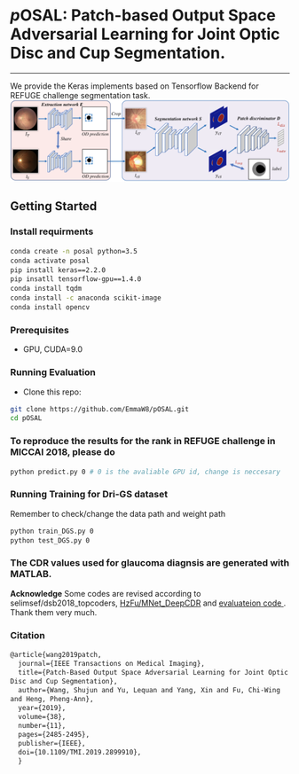 # *p*OSAL: Patch-based Output Space Adversarial Learning for Joint Optic Disc and Cup Segmentation.


-------

We provide the Keras implements based on Tensorflow Backend for REFUGE challenge segmentation task.
<img src="https://github.com/EmmaW8/pOSAL/blob/master/imgs/overview.png" width="800px"/>

      
## Getting Started

### Install requirments
``` bash
conda create -n posal python=3.5
conda activate posal
pip install keras==2.2.0
pip insatll tensorflow-gpu==1.4.0
conda install tqdm
conda install -c anaconda scikit-image
conda install opencv
```
### Prerequisites

- GPU, CUDA=9.0


### Running Evaluation

- Clone this repo:
```bash
git clone https://github.com/EmmaW8/pOSAL.git
cd pOSAL
```

### To reproduce the results for the rank in REFUGE challenge in MICCAI 2018, please do
``` bash
python predict.py 0 # 0 is the avaliable GPU id, change is neccesary

```

### Running Training for Dri-GS dataset

Remember to check/change the data path and weight path

```bash
python train_DGS.py 0
python test_DGS.py 0
```

### The CDR values used for glaucoma diagnsis are generated with MATLAB.



**Acknowledge**
Some codes are revised according to selimsef/dsb2018_topcoders, [HzFu/MNet_DeepCDR](https://github.com/HzFu/MNet_DeepCDR) and [evaluateion code ](https://github.com/ignaciorlando/refuge-evaluation).
Thank them very much.
 

### Citation
```
@article{wang2019patch,
  journal={IEEE Transactions on Medical Imaging},
  title={Patch-Based Output Space Adversarial Learning for Joint Optic Disc and Cup Segmentation},
  author={Wang, Shujun and Yu, Lequan and Yang, Xin and Fu, Chi-Wing and Heng, Pheng-Ann},
  year={2019},
  volume={38},
  number={11},
  pages={2485-2495},
  publisher={IEEE},
  doi={10.1109/TMI.2019.2899910},
  }
```  
